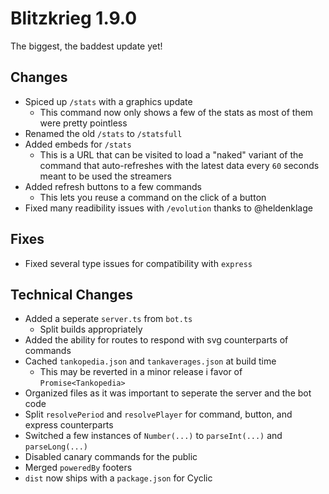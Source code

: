 # Blitzkrieg 1.9.0

The biggest, the baddest update yet!

## Changes

- Spiced up `/stats` with a graphics update
  - This command now only shows a few of the stats as most of them were pretty pointless
- Renamed the old `/stats` to `/statsfull`
- Added embeds for `/stats`
  - This is a URL that can be visited to load a "naked" variant of the command that auto-refreshes with the latest data every `60` seconds meant to be used the streamers
- Added refresh buttons to a few commands
  - This lets you reuse a command on the click of a button
- Fixed many readibility issues with `/evolution` thanks to @heldenklage

## Fixes

- Fixed several type issues for compatibility with `express`

## Technical Changes

- Added a seperate `server.ts` from `bot.ts`
  - Split builds appropriately
- Added the ability for routes to respond with svg counterparts of commands
- Cached `tankopedia.json` and `tankaverages.json` at build time
  - This may be reverted in a minor release i favor of `Promise<Tankopedia>`
- Organized files as it was important to seperate the server and the bot code
- Split `resolvePeriod` and `resolvePlayer` for command, button, and express counterparts
- Switched a few instances of `Number(...)` to `parseInt(...)` and `parseLong(...)`
- Disabled canary commands for the public
- Merged `poweredBy` footers
- `dist` now ships with a `package.json` for Cyclic
